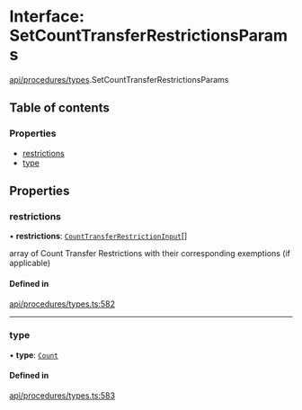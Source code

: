 # Interface: SetCountTransferRestrictionsParams

[api/procedures/types](../wiki/api.procedures.types).SetCountTransferRestrictionsParams

## Table of contents

### Properties

- [restrictions](../wiki/api.procedures.types.SetCountTransferRestrictionsParams#restrictions)
- [type](../wiki/api.procedures.types.SetCountTransferRestrictionsParams#type)

## Properties

### restrictions

• **restrictions**: [`CountTransferRestrictionInput`](../wiki/api.procedures.types.CountTransferRestrictionInput)[]

array of Count Transfer Restrictions with their corresponding exemptions (if applicable)

#### Defined in

[api/procedures/types.ts:582](https://github.com/PolymeshAssociation/polymesh-sdk/blob/f8a937f04/src/api/procedures/types.ts#L582)

___

### type

• **type**: [`Count`](../wiki/api.procedures.types.TransferRestrictionType#count)

#### Defined in

[api/procedures/types.ts:583](https://github.com/PolymeshAssociation/polymesh-sdk/blob/f8a937f04/src/api/procedures/types.ts#L583)
